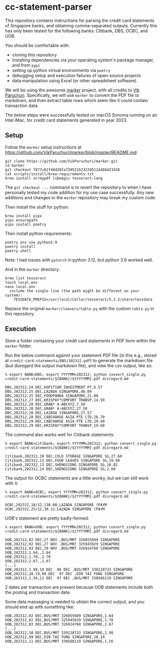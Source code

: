# cc-statement-parser

This repository contains instructions for parsing the credit card statements of Singapore banks, and obtaining comma-separated outputs. Currently this has only been tested for the following banks: Citibank, DBS, OCBC, and UOB.

You should be comfortable with:
- cloning this repository
- installing dependencies via your operating system's package manager, and from `pypi`
- setting up python virtual environments via `poetry`
- debugging setup and execution failures of open-source projects
- data manipulation using Excel (or other spreadsheet software).

We will be using the awesome [marker](https://github.com/VikParuchuri/marker) project, with all credits to [Vik Paruchuri](https://github.com/VikParuchuri). Specifically, we will use `marker` to convert the PDF file to markdown, and then extract table rows which seem like it could contain transaction data.

The below steps were successfully tested on macOS Sonoma running on an Intel iMac, for credit card statements generated in year 2023.

## Setup

Follow the `marker` setup instructions at https://github.com/VikParuchuri/marker/blob/master/README.md:
```
git clone https://github.com/VikParuchuri/marker.git
cd marker
git checkout f877c02f48d20fa738521b232295124484423438
cat scripts/install/brew-requirements.txt
brew install ocrmypdf libmagic tesseract-lang
```

The `git checkout ...` command is to revert the repository to when I have personally tested my code addition for my use case successfully. Any new additions and changes to the `marker` repository may break my custom code.

Then install the stuff for python:
```
brew install pipx
pipx ensurepath
pipx install poetry
```

Then install python requirements:
```
poetry env use python3.9
poetry install
poetry shell
```

Note: I had issues with `pytorch` in python 3.12, but python 3.9 worked well.

And in the `marker` directory:
```
brew list tesseract
touch local.env
nano local.env
  include the single line (the path might be different on your system):
    TESSDATA_PREFIX=/usr/local/Cellar/tesseract/5.3.3/share/tessdata
```

Replace the original `marker/cleaners/table.py` with the custom `table.py` in this repository.

## Execution

Store a folder containing your credit card statements in PDF form within the `marker` folder.

Run the below command against your statement PDF file (in this e.g., stored at `credit-card-statements/DBS/202312.pdf`) to generate the markdown file (but disregard the output markdown file), and view the csv output, like so:
```
% export BANK=DBS; export YYYYMM=202312; python convert_single.py credit-card-statements/${BANK}/${YYYYMM}.pdf disregard.md

DBS,202312,24 DEC,KOPITIAM INVESTMENT PT,6.57
DBS,202312,25 DEC,LAZADA SINGAPORE,48.09
DBS,202312,25 DEC,FOODPANDA SINGAPORE,21.00
DBS,202312,27 DEC,KRISPAY*COMFORT TRANSP,14.50
DBS,202312,28 DEC,GRAB* A-ABCXYZ,7.50
DBS,202312,28 DEC,GRAB* A-ABCXYZ,27.50
DBS,202312,28 DEC,LAZADA SINGAPORE,27.57
DBS,202312,28 DEC,CABCHARGE ASIA PTE LTD,26.70
DBS,202312,29 DEC,CABCHARGE ASIA PTE LTD,29.40
DBS,202312,29 DEC,KRISPAY*COMFORT TRANSP,19.60
```

The command also works well for Citibank statements:
```
% export BANK=Citibank; export YYYYMM=202312; python convert_single.py credit-card-statements/${BANK}/${YYYYMM}.pdf disregard.md

Citibank,202312,10 DEC,COLD STORAGE SINGAPORE SG,27.60
Citibank,202312,11 DEC,FOUR LEAVES SINGAPORE SG,19.90
Citibank,202312,13 DEC,SHENGSIONG SINGAPORE SG,10.82
Citibank,202312,14 DEC,SHENGSIONG SINGAPORE SG,2.60
```

The output for OCBC statements are a little wonky, but we can still work with it:
```
% export BANK=OCBC; export YYYYMM=202312; python convert_single.py credit-card-statements/${BANK}/${YYYYMM}.pdf disregard.md

OCBC,202312,18/12,136.00,LAZADA SINGAPORE (PAYM
OCBC,202312,25/12,30.12,LAZADA SINGAPORE (PAYM
```

UOB's statement are pretty badly-formed:
```
% export BANK=UOB; export YYYYMM=202312; python convert_single.py credit-card-statements/${BANK}/${YYYYMM}.pdf disregard.md

UOB,202312,02 DEC,27 NOV ,BUS/MRT 326055609 SINGAPORE
UOB,202312,02 DEC,27 NOV ,BUS/MRT 325945929 SINGAPORE
UOB,202312,03 DEC,29 NOV ,BUS/MRT 326924760 SINGAPORE
UOB,202312,1.64,,1.64
UOB,202312,1.70,,1.70
UOB,202312,2.67,,2.67
[...]
UOB,202312,1.98,10 DEC  06 DEC ,BUS/MRT 330128733 SINGAPORE
UOB,202312,28.19,09 DEC  07 DEC ,DIN TAI FUNG SINGAPORE
UOB,202312,1.56,11 DEC  07 DEC ,BUS/MRT 330566119 SINGAPORE
```

2 dates per transaction are present because UOB statements include both the posting and transaction date.

Some data massaging is needed to obtain the correct output, and you should end up with something like:
```
UOB,202312,02 DEC,BUS/MRT 326055609 SINGAPORE,1.64
UOB,202312,02 DEC,BUS/MRT 325945929 SINGAPORE,1.70
UOB,202312,03 DEC,BUS/MRT 326924760 SINGAPORE,2.67
[...]
UOB,202312,10 DEC,BUS/MRT 330128733 SINGAPORE,1.98
UOB,202312,09 DEC,DIN TAI FUNG SINGAPORE,28.19
UOB,202312,11 DEC,BUS/MRT 330566119 SINGAPORE,1.56
```
